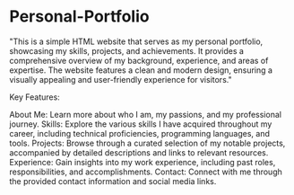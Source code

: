 # Personal-Portfolio
"This is a simple HTML website that serves as my personal portfolio, showcasing my skills, projects, and achievements. It provides a comprehensive overview of my background, experience, and areas of expertise. The website features a clean and modern design, ensuring a visually appealing and user-friendly experience for visitors."

Key Features:

About Me: Learn more about who I am, my passions, and my professional journey.
Skills: Explore the various skills I have acquired throughout my career, including technical proficiencies, programming languages, and tools.
Projects: Browse through a curated selection of my notable projects, accompanied by detailed descriptions and links to relevant resources.
Experience: Gain insights into my work experience, including past roles, responsibilities, and accomplishments.
Contact: Connect with me through the provided contact information and social media links.
